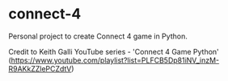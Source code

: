 # connect-4
Personal project to create Connect 4 game in Python.

Credit to Keith Galli YouTube series - 'Connect 4 Game Python' (https://www.youtube.com/playlist?list=PLFCB5Dp81iNV_inzM-R9AKkZZlePCZdtV)

